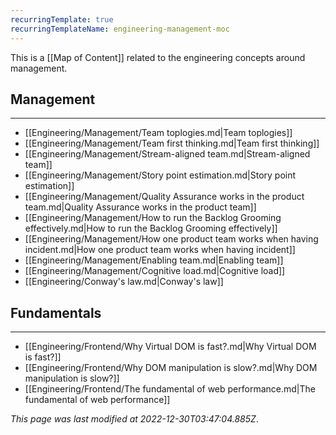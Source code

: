 ```yaml
---
recurringTemplate: true
recurringTemplateName: engineering-management-moc
---
```


This is a [[Map of Content]] related to the engineering concepts around management.

## Management
---
- [[Engineering/Management/Team toplogies.md|Team toplogies]]
- [[Engineering/Management/Team first thinking.md|Team first thinking]]
- [[Engineering/Management/Stream-aligned team.md|Stream-aligned team]]
- [[Engineering/Management/Story point estimation.md|Story point estimation]]
- [[Engineering/Management/Quality Assurance works in the product team.md|Quality Assurance works in the product team]]
- [[Engineering/Management/How to run the Backlog Grooming effectively.md|How to run the Backlog Grooming effectively]]
- [[Engineering/Management/How one product team works when having incident.md|How one product team works when having incident]]
- [[Engineering/Management/Enabling team.md|Enabling team]]
- [[Engineering/Management/Cognitive load.md|Cognitive load]]
- [[Engineering/Conway's law.md|Conway's law]]

## Fundamentals
---
- [[Engineering/Frontend/Why Virtual DOM is fast?.md|Why Virtual DOM is fast?]]
- [[Engineering/Frontend/Why DOM manipulation is slow?.md|Why DOM manipulation is slow?]]
- [[Engineering/Frontend/The fundamental of web performance.md|The fundamental of web performance]]


*This page was last modified at 2022-12-30T03:47:04.885Z*.
